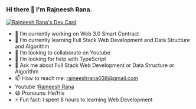 ### Hi there 👋 I'm Rajneesh Rana.

<a href="https://github.com/rajneeshrana0"><img src="https://api.daily.dev/devcards/9c8f6481c15d4733981484559df42a89.png?r=ss8"  alt="Rajneesh Rana's Dev Card"/></a>
- 🔭 I’m currently working on  Web 3.0 Smart Contract
- 🌱 I’m currently learning Full Stack Web Development and Data Structure and Algorithm
- 👯 I’m looking to collaborate on Youtube
- 🤔 I’m looking for help with TypeScript 
- 💬 Ask me about Full Stack Web Development or Data Structure or Algorithm
- 📫 How to reach me: rajneeshrana038@gmail.com
- Youtube :[Rajneesh Rana ](https://www.youtube.com/c/RajneeshRana0)
- 😄 Pronouns: He/His
- ⚡ Fun fact: I spent 8 hours to learning Web Development

